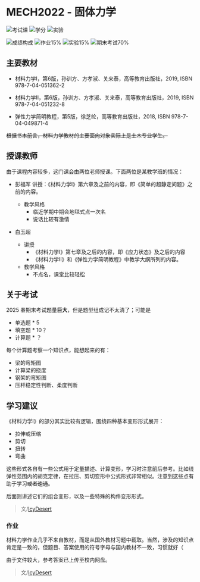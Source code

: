 # MECH2022 - 固体力学

<!--
1. 通过 [Shields.io](https://shields.io/) 生成如下的徽章，标注课程的基本信息。
2. 请根据课程的具体内容增删仓库的子文件夹。子文件夹建议使用小写英文，如果需要附加说明，则添加 README.md。注意，添加 README 后 .gitkeep 文件仍需保留。
3. 关于课程的描述可以不止以下几个方面，酌情增删。
4. hoa.moe 生成本课程对应页面后，请将页面链接复制到 GitHub 仓库的 About/Website 中。
5. 可以在 GitHub 页面的 About/Topics 中为课程添加话题名称。
-->

![考试课](https://img.shields.io/badge/%E8%80%83%E8%AF%95%E8%AF%BE-red)
![学分](https://img.shields.io/badge/%E5%AD%A6%E5%88%86-4-moccasin)
![实验](https://img.shields.io/badge/%E5%AE%9E%E9%AA%8C-purple)

![成绩构成](https://img.shields.io/badge/%E6%88%90%E7%BB%A9%E6%9E%84%E6%88%90-gold)
![作业15%](https://img.shields.io/badge/%E4%BD%9C%E4%B8%9A-15%25-wheat)
![实验15%](https://img.shields.io/badge/%E5%AE%9E%E9%AA%8C-15%25-wheat)
![期末考试70%](https://img.shields.io/badge/%E6%9C%9F%E6%9C%AB%E8%80%83%E8%AF%95-70%25-wheat)

## 主要教材
- 材料力学I，第6版，孙训方、方孝淑、关来泰，高等教育出版社，2019, ISBN 978-7-04-051362-2

- 材料力学II，第6版，孙训方、方孝淑、关来泰，高等教育出版社，2019, ISBN 978-7-04-051232-8

- 弹性力学简明教程，第5版，徐芝纶，高等教育出版社，2018, ISBN 978-7-04-049871-4

~~根据书本前言，材料力学教材的主要面向对象实际上是土木专业学生。~~

## 授课教师

由于课程内容较多，这门课会由两位老师授课。下面两位是某教学班的情况：

- 彭福军
讲授：《材料力学I》第六章及之前的内容，即《简单的超静定问题》之前的内容。
    - 教学风格
        - 临近学期中期会地毯式点一次名
        - 说话比较有激情

- 白玉超
    - 讲授
        - 《材料力学I》第七章及之后的内容，即《应力状态》及之后的内容
        - 《材料力学II》和《弹性力学简明教程》中教学大纲所列的内容。
    - 教学风格
        - 不点名，课堂比较轻松

## 关于考试

2025 春期末考试题量**巨大**，但是题型组成记不太清了；可能是
- 单选题 * 5
- 填空题 * 10？
- 计算题 * ？

每个计算题考察一个知识点，能想起来的有：
- 梁的弯矩图
- 计算梁的挠度
- 钢架的弯矩图
- 压杆稳定性判断、柔度判断

## 学习建议

《材料力学I》的部分其实比较有逻辑，围绕四种基本变形形式展开：

- 拉伸或压缩
- 剪切
- 扭转
- 弯曲

这些形式各自有一些公式用于定量描述、计算变形，学习时注意前后参考。比如线弹性范围内的胡克定律，在拉压、剪切变形中公式形式非常相似。注意到这些点有助于学习~~或者速通~~。

后面则讲述它们的组合变形，以及一些特殊的构件变形形式。

> 文/[IcyDesert](https://github.com/IcyDesert)

### 作业

材料力学作业几乎不来自教材，而是从国外教材习题中截取。当然，涉及的知识点肯定是一致的，但题目、答案使用的符号字母与国内教材不一致，习惯就好（

由于文件较大，参考答案已上传至校内网盘。

> 文/[IcyDesert](https://github.com/IcyDesert)

